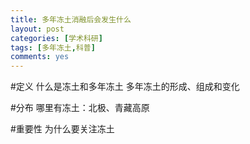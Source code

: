 ```yaml
---
title: 多年冻土消融后会发生什么
layout: post
categories: [学术科研]
tags: [多年冻土,科普]
comments: yes
---
```


#定义
什么是冻土和多年冻土
多年冻土的形成、组成和变化

#分布
哪里有冻土：北极、青藏高原

#重要性
为什么要关注冻土